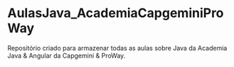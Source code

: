 # AulasJava_AcademiaCapgeminiProWay
Repositório criado para armazenar todas as aulas sobre Java da Academia Java &amp; Angular da Capgemini &amp; ProWay.
